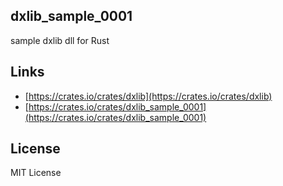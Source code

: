 dxlib_sample_0001
-----------------

sample dxlib dll for Rust


Links
-----

- [https://crates.io/crates/dxlib](https://crates.io/crates/dxlib)
- [https://crates.io/crates/dxlib_sample_0001](https://crates.io/crates/dxlib_sample_0001)


License
-------

MIT License
